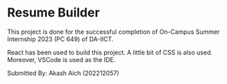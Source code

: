 # Resume Builder

This project is done for the successful completion of On-Campus Summer Internship 2023 (PC 649) of DA-IICT.

React has been used to build this project. A little bit of CSS is also used. Moreover, VSCode is used as the IDE.

Submitted By: Akash Aich (202212057)
